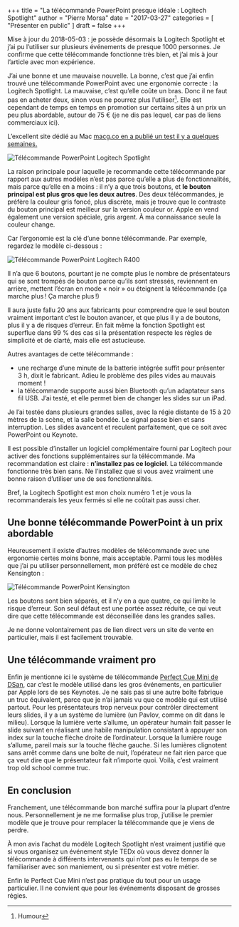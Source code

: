 +++
title      = "La télécommande PowerPoint presque idéale : Logitech Spotlight"
author     = "Pierre Morsa"
date       = "2017-03-27"
categories = [ "Présenter en public" ]
draft      = false
+++

Mise à jour du 2018-05-03 : je possède désormais la Logitech Spotlight et j’ai pu l’utiliser sur plusieurs événements de presque 1000 personnes. Je confirme que cette télécommande fonctionne très bien, et j’ai mis à jour l’article avec mon expérience.

J’ai une bonne et une mauvaise nouvelle. La bonne, c’est que j’ai enfin trouvé une télécommande PowerPoint avec une ergonomie correcte : la Logitech Spotlight. La mauvaise, c’est qu’elle coûte un bras. Donc il ne faut pas en acheter deux, sinon vous ne pourrez plus l’utiliser[^1]. Elle est cependant de temps en temps en promotion sur certains sites à un prix un peu plus abordable, autour de 75 € (je ne dis pas lequel, car pas de liens commerciaux ici).

L’excellent site dédié au Mac [macg.co en a publié un test il y a quelques semaines.](http://www.macg.co/materiel/2017/03/prise-en-main-de-la-telecommande-de-presentation-logitech-spotlight-97698)

![Télécommande PowerPoint Logitech Spotlight](/pictures/2017/03/telecommande-powerpoint-logitech-spotlight.jpg)

La raison principale pour laquelle je recommande cette télécommande par rapport aux autres modèles n’est pas parce qu’elle a plus de fonctionnalités, mais parce qu’elle en a moins : il n’y a que trois boutons, et **le bouton principal est plus gros que les deux autres**. Des deux télécommandes, je préfère la couleur gris foncé, plus discrète, mais je trouve que le contraste du bouton principal est meilleur sur la version couleur or. Apple en vend également une version spéciale, gris argent. À ma connaissance seule la couleur change.

Car l’ergonomie est la clé d’une bonne télécommande. Par exemple, regardez le modèle ci-dessous :

![Télécommande PowerPoint Logitech R400](/pictures/2017/03/telecommande-powerpoint-logitech-r400.jpg)

Il n’a que 6 boutons, pourtant je ne compte plus le nombre de présentateurs qui se sont trompés de bouton parce qu’ils sont stressés, reviennent en arrière, mettent l’écran en mode « noir » ou éteignent la télécommande (ça marche plus ! Ça marche plus !)

Il aura juste fallu 20 ans aux fabricants pour comprendre que le seul bouton vraiment important c’est le bouton avancer, et que plus il y a de boutons, plus il y a de risques d’erreur. En fait même la fonction Spotlight est superflue dans 99 % des cas si la présentation respecte les règles de simplicité et de clarté, mais elle est astucieuse.

Autres avantages de cette télécommande : 

* une recharge d’une minute de la batterie intégrée suffit pour présenter 3 h, dixit le fabricant. Adieu le problème des piles vides au mauvais moment !
* la télécommande supporte aussi bien Bluetooth qu’un adaptateur sans fil USB. J’ai testé, et elle permet bien de changer les slides sur un iPad.

Je l’ai testée dans plusieurs grandes salles, avec la régie distante de 15 à 20 mètres de la scène, et la salle bondée. Le signal passe bien et sans interruption. Les slides avancent et reculent parfaitement, que ce soit avec PowerPoint ou Keynote. 

Il est possible d’installer un logiciel complémentaire fourni par Logitech pour activer des fonctions supplémentaires sur la télécommande. Ma recommandation est claire : **n’installez pas ce logiciel**. La télécommande fonctionne très bien sans. Ne l’installez que si vous avez vraiment une bonne raison d’utiliser une de ses fonctionnalités.

Bref, la Logitech Spotlight est mon choix numéro 1 et je vous la recommanderais les yeux fermés si elle ne coûtait pas aussi cher. 

## Une bonne télécommande PowerPoint à un prix abordable
Heureusement il existe d’autres modèles de télécommande avec une ergonomie certes moins bonne, mais acceptable. Parmi tous les modèles que j’ai pu utiliser personnellement, mon préféré est ce modèle de chez Kensington :

![Télécommande PowerPoint Kensington](/pictures/2017/03/telecommande-powerpoint-kensington.jpg)

Les boutons sont bien séparés, et il n’y en a que quatre, ce qui limite le risque d’erreur. Son seul défaut est une portée assez réduite, ce qui veut dire que cette télécommande est déconseillée dans les grandes salles.

Je ne donne volontairement pas de lien direct vers un site de vente en particulier, mais il est facilement trouvable.

## Une télécommande vraiment pro
Enfin je mentionne ici le système de télécommande [Perfect Cue Mini de DSan](http://www.dsan.com/CueLights/PerfectCueMini.asp), car c’est le modèle utilisé dans les gros événements, en particulier par Apple lors de ses Keynotes. Je ne sais pas si une autre boîte fabrique un truc équivalent, parce que je n’ai jamais vu que ce modèle qui est utilisé partout. Pour les présentateurs trop nerveux pour contrôler directement leurs slides, il y a un système de lumière (un Pavlov, comme on dit dans le milieu). Lorsque la lumière verte s’allume, un opérateur humain fait passer le slide suivant en réalisant une habile manipulation consistant à appuyer son index sur la touche flèche droite de l’ordinateur. Lorsque la lumière rouge s’allume, pareil mais sur la touche flèche gauche. Si les lumières clignotent sans arrêt comme dans une boîte de nuit, l’opérateur ne fait rien parce que ça veut dire que le présentateur fait n’importe quoi. Voilà, c’est vraiment trop old school comme truc.

## En conclusion
Franchement, une télécommande bon marché suffira pour la plupart d’entre nous. Personnellement je ne me formalise plus trop, j’utilise le premier modèle que je trouve pour remplacer la télécommande que je viens de perdre.

À mon avis l’achat du modèle Logitech Spotlight n’est vraiment justifié que si vous organisez un événement style TEDx où vous devez donner la télécommande à différents intervenants qui n’ont pas eu le temps de se familiariser avec son maniement, ou si présenter est votre métier.

Enfin le Perfect Cue Mini n’est pas pratique du tout pour un usage particulier. Il ne convient que pour les événements disposant de grosses régies.

[^1]: Humour